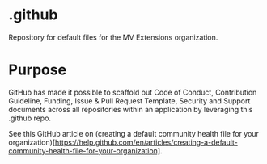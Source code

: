 # .github
Repository for default files for the MV Extensions organization.

# Purpose
GitHub has made it possible to scaffold out Code of Conduct, Contribution Guideline, Funding, Issue & Pull Request Template, Security and Support documents across all repositories within an application by leveraging this .github repo.

See this GitHub article on (creating a default community health file for your organization)[https://help.github.com/en/articles/creating-a-default-community-health-file-for-your-organization].
